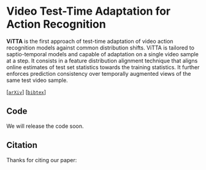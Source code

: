 # Video Test-Time Adaptation for Action Recognition

**ViTTA** is the first approach of test-time adaptation of video action recognition models against common distribution shifts. ViTTA is tailored to saptio-temporal models and capable of adaptation on a single video sample at a step. It consists in a feature distribution alignment technique that aligns online estimates of test set statistics towards the training statistics. It further enforces prediction consistency over temporally augmented views of the same test video sample. 

[[`arXiv`]()] [[`bibtex`]()]

## Code

We will release the code soon.


## Citation
Thanks for citing our paper:
